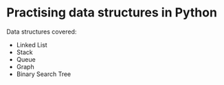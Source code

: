 # Practising data structures in Python

Data structures covered: 
- Linked List 
- Stack
- Queue
- Graph
- Binary Search Tree